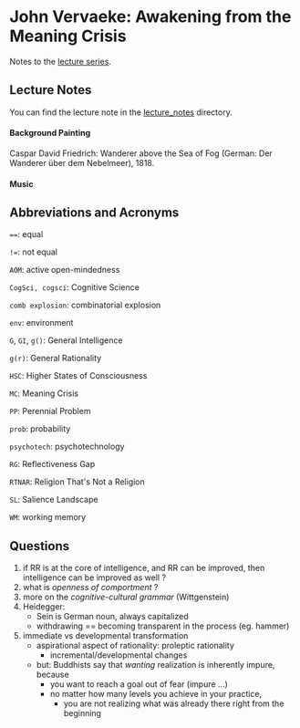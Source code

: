 # John Vervaeke: Awakening from the Meaning Crisis

Notes to the [lecture series](https://www.youtube.com/playlist?list=PLND1JCRq8Vuh3f0P5qjrSdb5eC1ZfZwWJ).

## Lecture Notes

You can find the lecture note in the [lecture_notes]() directory.

#### Background Painting

Caspar David Friedrich: Wanderer above the Sea of Fog (German: Der Wanderer über dem Nebelmeer), 1818.

#### Music

## Abbreviations and Acronyms

`==`: equal

`!=`: not equal

`AOM`: active open-mindedness

`CogSci, cogsci`: Cognitive Science

`comb explosion`: combinatorial explosion

`env`: environment

`G`, `GI`, `g()`: General Intelligence

`g(r)`: General Rationality

`HSC`: Higher States of Consciousness

`MC`: Meaning Crisis

`PP`: Perennial Problem

`prob`: probability

`psychotech`: psychotechnology

`RG`: Reflectiveness Gap

`RTNAR`: Religion That's Not a Religion

`SL`: Salience Landscape

`WM`: working memory

## Questions

1. if RR is at the core of intelligence, and RR can be improved, then intelligence can be improved as well ?
2. what is *openness of comportment* ?
3. more on the *cognitive-cultural grammar* (Wittgenstein)
4. Heidegger:
    + Sein is  German noun, always capitalized
    + withdrawing == becoming transparent in the process (eg. hammer)
5. immediate vs developmental transformation
	+ aspirational aspect of rationality: proleptic rationality
		+ incremental/developmental changes
	+ but: Buddhists say that *wanting* realization is inherently impure, because
		+ you want to reach a goal out of fear (impure ...)
		+ no matter how many levels you achieve in your practice,
			+ you are not realizing what was already there right from the beginning
